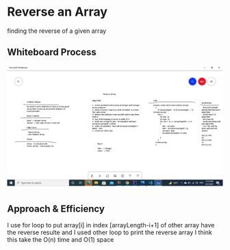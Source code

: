 # Reverse an Array
<!-- Description of the challenge -->
finding the reverse of a given array 

## Whiteboard Process
<!-- Embedded whiteboard image -->
![array-reverse](array-reverse.png)
## Approach & Efficiency
<!-- What approach did you take? Discuss Why. What is the Big O space/time for this approach? -->
I use for loop to put array[i] in index [arrayLength-i+1] of other array have the reverse resulte and I used other loop to print the reverse array I think this take the O(n) time and O(1) space